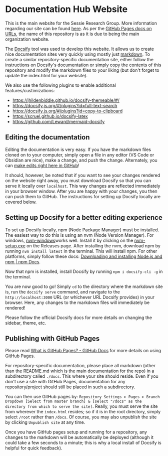 # Documentation Hub Website

This is the main website for the Sessie Research Group. More information regarding our site can be found [here](https://sessieresearchatsau.github.io/). As per the [GitHub Pages docs on URLs](https://docs.github.com/en/pages/getting-started-with-github-pages/what-is-github-pages#types-of-github-pages-sites), the name of this repository is as it is due to being the main organization website.

The [Docsify](https://docsify.js.org/) tool was used to develop this website. It allows us to create nice documentation sites very quickly using mostly just [markdown]([Markdown](https://sessieresearchatsau.github.io/#/software/markdown)). To create a similar repository-specific documentation site, either follow the instructions on Docsify's documentation or simply copy the contents of this repository and modify the markdown files to your liking (but don't forget to update the index.html for your website).

We also use the following plugins to enable additional features/custimizations:
- <https://jhildenbiddle.github.io/docsify-themeable/#/>
- <https://docsify.js.org/#/plugins?id=full-text-search>
- <https://docsify.js.org/#/plugins?id=copy-to-clipboard>
- <https://scruel.github.io/docsify-latex>
- <https://github.com/Leward/mermaid-docsify>

## Editing the documentation

Editing the documentation is very easy. If you have the markdown files cloned on to your computer, simply open a file in any editor (VS Code or Obsidian are nice), make a change, and push the change. Alternately, you can [make edits right here in GitHub](https://docs.github.com/en/repositories/working-with-files/managing-files/editing-files)!

It should, however, be noted that if you want to see your changes rendered on the website right away, you must download Docsify so that you can serve it locally over `localhost`. This way changes are reflected immediately in your browser window. After you are happy with your changes, you then can push them to GitHub. The instructions for setting up Docsify locally are covered below.

## Setting up Docsify for a better editing experience

To set up Docsify locally, npm (Node Package Manager) must be installed. The easiest way to do this is using an nvm (Node Version Manager). For windows, [nvm-windows](https://github.com/coreybutler/nvm-windows)works well. Install it by clicking on the [nvm-setup.exe](https://github.com/coreybutler/nvm-windows/releases/download/1.2.2/nvm-setup.exe) on the Releases page. After installing the nvm, download npm by running `nvm install latest` in the terminal. This will install npm. For other platforms, simply follow these docs: [Downloading and installing Node.js and npm | npm Docs](https://docs.npmjs.com/downloading-and-installing-node-js-and-npm).

Now that npm is installed, install Docsify by running `npm i docsify-cli -g` in the terminal.

You are now good to go! Simply `cd` to the directory where the markdown site is, run the `docsify serve` command, and navigate to the `http://localhost:3000` URL (or whichever URL Docsify provides) in your browser. Here, any changes to the markdown files will immediately be rendered!

Please follow the official Docsify docs for more details on changing the sidebar, theme, etc.

## Publishing with GitHub Pages
Please read [What is GitHub Pages? - GitHub Docs](https://docs.github.com/en/pages/getting-started-with-github-pages/what-is-github-pages) for more details on using GitHub Pages.

For repository-specific documentation, please place all markdown (other than the README.md which is the main documentation for the repo) in a subdirectory called `./docs`. This where your site should reside. Even if you don't use a site with GitHub Pages, documentation for any repository/project should still be placed in such a subdirectory.

You can then use GitHub pages by: `Repository Settings > Pages > Branch Dropdown [Select from master branch] & [select "/docs" as the directory from which to serve the site]`. Really, you must serve the site from wherever the `index.html` resides; so if it is in the root directory, simply select `/root` rather than `/docs`. Of course, you may also unpublish the site by clicking `Unpublish site` at any time.

Once you have GitHub pages setup and running for a repository, any changes to the markdown will be automatically be deployed (although it could take a few seconds to a minute; this is why a local install of Docsify is helpful for quick feedback).
